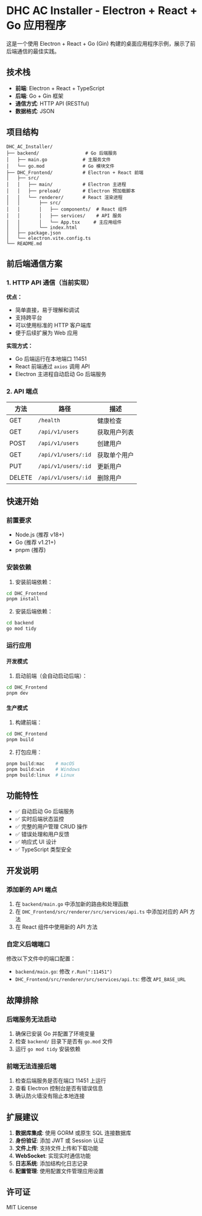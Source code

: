 # DHC AC Installer - Electron + React + Go 应用程序

这是一个使用 Electron + React + Go (Gin) 构建的桌面应用程序示例，展示了前后端通信的最佳实践。

## 技术栈

- **前端**: Electron + React + TypeScript
- **后端**: Go + Gin 框架
- **通信方式**: HTTP API (RESTful)
- **数据格式**: JSON

## 项目结构

```
DHC_AC_Installer/
├── backend/                 # Go 后端服务
│   ├── main.go             # 主服务文件
│   └── go.mod              # Go 模块文件
├── DHC_Frontend/           # Electron + React 前端
│   ├── src/
│   │   ├── main/           # Electron 主进程
│   │   ├── preload/        # Electron 预加载脚本
│   │   └── renderer/       # React 渲染进程
│   │       ├── src/
│   │       │   ├── components/  # React 组件
│   │       │   ├── services/    # API 服务
│   │       │   └── App.tsx     # 主应用组件
│   │       └── index.html
│   ├── package.json
│   └── electron.vite.config.ts
└── README.md
```

## 前后端通信方案

### 1. HTTP API 通信（当前实现）

**优点：**
- 简单直接，易于理解和调试
- 支持跨平台
- 可以使用标准的 HTTP 客户端库
- 便于后续扩展为 Web 应用

**实现方式：**
- Go 后端运行在本地端口 11451
- React 前端通过 `axios` 调用 API
- Electron 主进程自动启动 Go 后端服务

### 2. API 端点

| 方法 | 路径 | 描述 |
|------|------|------|
| GET | `/health` | 健康检查 |
| GET | `/api/v1/users` | 获取用户列表 |
| POST | `/api/v1/users` | 创建用户 |
| GET | `/api/v1/users/:id` | 获取单个用户 |
| PUT | `/api/v1/users/:id` | 更新用户 |
| DELETE | `/api/v1/users/:id` | 删除用户 |

## 快速开始

### 前置要求

- Node.js (推荐 v18+)
- Go (推荐 v1.21+)
- pnpm (推荐)

### 安装依赖

1. 安装前端依赖：
```bash
cd DHC_Frontend
pnpm install
```

2. 安装后端依赖：
```bash
cd backend
go mod tidy
```

### 运行应用

#### 开发模式

1. 启动前端（会自动启动后端）：
```bash
cd DHC_Frontend
pnpm dev
```

#### 生产模式

1. 构建前端：
```bash
cd DHC_Frontend
pnpm build
```

2. 打包应用：
```bash
pnpm build:mac    # macOS
pnpm build:win    # Windows
pnpm build:linux  # Linux
```

## 功能特性

- ✅ 自动启动 Go 后端服务
- ✅ 实时后端状态监控
- ✅ 完整的用户管理 CRUD 操作
- ✅ 错误处理和用户反馈
- ✅ 响应式 UI 设计
- ✅ TypeScript 类型安全

## 开发说明

### 添加新的 API 端点

1. 在 `backend/main.go` 中添加新的路由和处理函数
2. 在 `DHC_Frontend/src/renderer/src/services/api.ts` 中添加对应的 API 方法
3. 在 React 组件中使用新的 API 方法

### 自定义后端端口

修改以下文件中的端口配置：
- `backend/main.go`: 修改 `r.Run(":11451")`
- `DHC_Frontend/src/renderer/src/services/api.ts`: 修改 `API_BASE_URL`

## 故障排除

### 后端服务无法启动

1. 确保已安装 Go 并配置了环境变量
2. 检查 `backend/` 目录下是否有 `go.mod` 文件
3. 运行 `go mod tidy` 安装依赖

### 前端无法连接后端

1. 检查后端服务是否在端口 11451 上运行
2. 查看 Electron 控制台是否有错误信息
3. 确认防火墙没有阻止本地连接

## 扩展建议

1. **数据库集成**: 使用 GORM 或原生 SQL 连接数据库
2. **身份验证**: 添加 JWT 或 Session 认证
3. **文件上传**: 支持文件上传和下载功能
4. **WebSocket**: 实现实时通信功能
5. **日志系统**: 添加结构化日志记录
6. **配置管理**: 使用配置文件管理应用设置

## 许可证

MIT License
